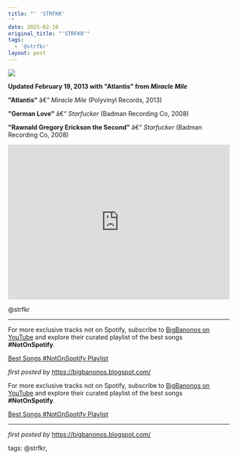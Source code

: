 ```yaml
---
title: "' 'STRFKR'
'"
date: 2025-02-10
original_title: "'STRFKR'"
tags:
  - '@strfkr'
layout: post
---
```

 <!-- STRFKR -->
<img src="https://i.scdn.co/image/ab67616d0000b273a42a9e3de0baca2e178d0c73" /> <p><strong>Updated February 19, 2013 with "Atlantis" from <em>Miracle Mile</em></strong></p> <p><strong>"Atlantis"</strong> â€“ <em>Miracle Mile</em> (Polyvinyl Records, 2013)</p>
<p><strong>"German Love"</strong> â€“ <em>Starfucker</em> (Badman Recording Co, 2008)</p>
<p><strong>"Rawnald Gregory Erickson the Second"</strong> â€“ <em>Starfucker</em> (Badman Recording Co, 2008)</p> <iframe src="https://open.spotify.com/embed/playlist/6BEC29G52h0ZzeKwBRwzqL?utm_source=generator" width="100%" height="352" frameBorder="0" allowfullscreen="" allow="autoplay; clipboard-write; encrypted-media; fullscreen; picture-in-picture" loading="lazy"></iframe> <p>@strfkr</p> <hr />
<!-- Footer -->
<p>For more exclusive tracks not on Spotify, subscribe to <a href="https://www.youtube.com/@BigBanonos" target="_blank">BigBanonos on YouTube</a> and explore their curated playlist of the best songs <strong>#NotOnSpotify</strong>.</p> <p><a href="https://www.youtube.com/playlist?list=PLtuNtuTatqI0kFahUCbtbfenC_ET5O_tr" target="_blank">Best Songs #NotOnSpotify Playlist</a></p> <p><em>first posted by</em> <a href="https://bigbanonos.blogspot.com/" rel="noopener" target="_new">https://bigbanonos.blogspot.com/</a></p>


<!--Subscribe and Playlist Links-->
<div>
    <p>For more exclusive tracks not on Spotify, subscribe to <a href="https://www.youtube.com/@BigBanonos" target="_blank">BigBanonos on YouTube</a> and explore their curated playlist of the best songs <strong>#NotOnSpotify</strong>.</p>
    <p><a href="https://www.youtube.com/playlist?list=PLtuNtuTatqI0kFahUCbtbfenC_ET5O_tr" target="_blank">Best Songs #NotOnSpotify Playlist<br /></a></p></div>

<hr />

<p><em>first posted by</em> <a href="https://bigbanonos.blogspot.com/" rel="noopener" target="_new">https://bigbanonos.blogspot.com/</a></p>

<p>tags: @strfkr,</p>

